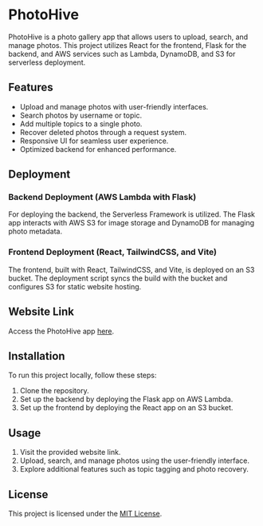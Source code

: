# PhotoHive

PhotoHive is a photo gallery app that allows users to upload, search, and manage photos. This project utilizes React for the frontend, Flask for the backend, and AWS services such as Lambda, DynamoDB, and S3 for serverless deployment.

## Features

- Upload and manage photos with user-friendly interfaces.
- Search photos by username or topic.
- Add multiple topics to a single photo.
- Recover deleted photos through a request system.
- Responsive UI for seamless user experience.
- Optimized backend for enhanced performance.

## Deployment

### Backend Deployment (AWS Lambda with Flask)

For deploying the backend, the Serverless Framework is utilized. The Flask app interacts with AWS S3 for image storage and DynamoDB for managing photo metadata.

### Frontend Deployment (React, TailwindCSS, and Vite)

The frontend, built with React, TailwindCSS, and Vite, is deployed on an S3 bucket. The deployment script syncs the build with the bucket and configures S3 for static website hosting.

## Website Link

Access the PhotoHive app [here](http://photohive.s3-website-us-east-1.amazonaws.com/).

## Installation

To run this project locally, follow these steps:

1. Clone the repository.
2. Set up the backend by deploying the Flask app on AWS Lambda.
3. Set up the frontend by deploying the React app on an S3 bucket.

## Usage

1. Visit the provided website link.
2. Upload, search, and manage photos using the user-friendly interface.
3. Explore additional features such as topic tagging and photo recovery.


## License

This project is licensed under the [MIT License](LICENSE).

